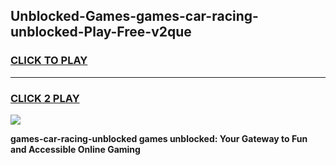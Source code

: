 
## Unblocked-Games-games-car-racing-unblocked-Play-Free-v2que
<h3>
<a href="https://premium76.site?title=games-car-racing-unblocked&ref=18A1">CLICK TO PLAY</a></h3>
<hr>

<h3>
<a href="https://premium76.site?title=games-car-racing-unblocked&ref=18A1">CLICK 2 PLAY</a>
  
</h3>

<a href="https://premium76.site?title=games-car-racing-unblocked&ref=18A1"><img src="https://clearcache.store/games.png"></a>


**games-car-racing-unblocked games unblocked: Your Gateway to Fun and Accessible Online Gaming**
